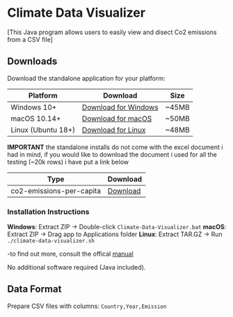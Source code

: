 # Climate Data Visualizer

[This Java program allows users to easily view and disect Co2 emissions from a CSV file]

## Downloads

Download the standalone application for your platform:

| Platform | Download | Size |
|----------|----------|------|
| Windows 10+ | [Download for Windows](https://drive.google.com/file/d/1gHFn-17KF2v-46umNEsed0yVAa7bCxDh/view?usp=drive_link) | ~45MB |
| macOS 10.14+ | [Download for macOS](https://drive.google.com/file/d/1oUxbAMaVL5bf5UH-MKsxjNGRBSyljcEb/view?usp=sharing) | ~50MB |
| Linux (Ubuntu 18+) | [Download for Linux](https://drive.google.com/file/d/1wTRH45wWiqXa4qUEWpiUfeqYJ_-MnsvP/view?usp=drive_link) | ~48MB |


**IMPORTANT**
the standalone installs do not come with the excel document i had in mind, if you would like to download the document i used for all the testing (~20k rows) i have put a link below

| Type| Download | 
|---------|---------| 
| co2-emissions-per-capita | [Download](https://drive.google.com/file/d/1-j6CBaCCES7OYrvHeTGRLQAzrL0G5fK0/view?usp=sharing) | ~666kb |


### Installation Instructions

**Windows**: Extract ZIP → Double-click `Climate-Data-Visualizer.bat`
**macOS**: Extract ZIP → Drag app to Applications folder
**Linux**: Extract TAR.GZ → Run `./climate-data-visualizer.sh`


-to find out more, consult the offical [manual](https://docs.google.com/document/d/10Py-BVxa6Q8AZePI0iN2OhFsjDN-6pdl/edit?usp=drive_link&ouid=115662500140973273474&rtpof=true&sd=true)


No additional software required (Java included).

## Data Format
Prepare CSV files with columns: `Country,Year,Emission`
